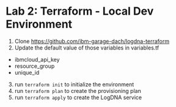 # Lab 2: Terraform - Local Dev Environment

1. Clone https://github.com/ibm-garage-dach/logdna-terraform
2. Update the default value of those variables in variables.tf
* ibmcloud_api_key
* resource_group
* unique_id


3. run `terraform init` to initialize the environment
4. run `terraform plan` to create the provisioning plan
5. run `terraform apply` to create the LogDNA service
